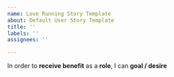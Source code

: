 ```yaml
---
name: Love Running Story Template
about: Default User Story Template
title: ''
labels: ''
assignees: ''

---
```


In order to **receive benefit** as a **role**, I can **goal / desire**
